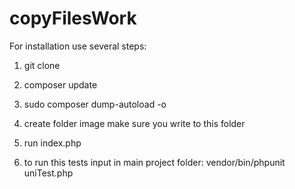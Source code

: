 # copyFilesWork

For installation use several steps:

1. git clone

2. composer update

3. sudo composer dump-autoload -o

4. create folder image make sure you write to this folder

5. run index.php


7. to run this tests input in main project folder: vendor/bin/phpunit  uniTest.php

